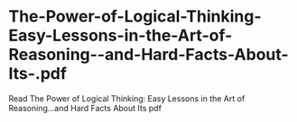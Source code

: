 # The-Power-of-Logical-Thinking-Easy-Lessons-in-the-Art-of-Reasoning--and-Hard-Facts-About-Its-.pdf
Read The Power of Logical Thinking: Easy Lessons in the Art of Reasoning...and Hard Facts About Its  pdf
